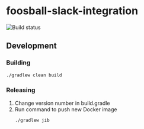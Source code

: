 # foosball-slack-integration

![Build status](https://github.com/maniekq/foosball-slack-integration/workflows/Java%20CI/badge.svg)


## Development

### Building

```bash
./gradlew clean build
```

### Releasing

1. Change version number in build.gradle
2. Run command to push new Docker image
    ```bash
    ./gradlew jib
    ```